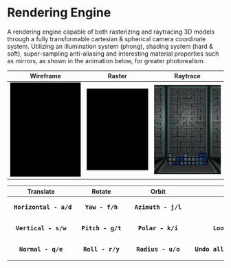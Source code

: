 # Rendering Engine
A rendering engine capable of both rasterizing and raytracing 3D models through a fully transformable cartesian & spherical camera coordinate system. Utilizing an illumination system (phong), shading system (hard & soft), super-sampling anti-aliasing and interesting material properties such as mirrors, as shown in the animation below, for greater photorealism.

|Wireframe|Raster|Raytrace|
|---------|------|--------|
|![](outputs/frame.gif)|![](outputs/raster.gif)|![](outputs/raytrace.gif)|

|Translate|Rotate|Orbit|Extra|
|:-------:|:----:|:---:|:---:|
|<pre><b>   Horizontal - a/d   </b></pre>|<pre><b>   Yaw   - f/h   </b></pre>|<pre><b>   Azimuth - j/l   </b></pre>|<pre><b>  Mode - m/n  </b></pre>                  |
|<pre><b>   Vertical   - s/w   </b></pre>|<pre><b>   Pitch - g/t   </b></pre>|<pre><b>   Polar   - k/i   </b></pre>|<pre><b>  Look at origin - x  </b></pre>          |
|<pre><b>   Normal     - q/e   </b></pre>|<pre><b>   Roll  - r/y   </b></pre>|<pre><b>   Radius  - u/o   </b></pre>|<pre><b>  Undo all transformations - z  </b></pre>|